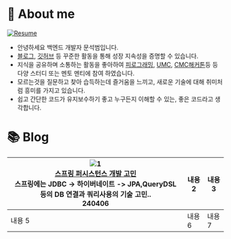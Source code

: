 # 👋 About me
[![Resume](https://img.shields.io/badge/notion-000000?style=for-the-badge&logo=notion&logoColor=white)](https://00msb.notion.site/ca99e68f5fcb4979acb0d34387aa2b25?pvs=4)  

* 안녕하세요 백엔드 개발자 문석범입니다.
* [블로그](https://velog.io/@witwint/series), [깃허브](https://github.com/justindevcode) 등 꾸준한 활동을 통해 성장 지속성을 증명할 수 있습니다.
* 지식을 공유하며 소통하는 활동을 좋아하여 [피로그래밍](https://github.com/justindevcode/piro-film-archive), [UMC](https://github.com/justindevcode/Cherrypick-Server), [CMC해커톤](https://github.com/justindevcode/Server)등 등 다양 스터디 또는 멘토 멘티에 참여 하였습니다.
* 모르는것을 질문하고 찾아 습득하는데 즐거움을 느끼고, 새로운 기술에 대해 취미처럼 흥미를 가지고 있습니다.
* 쉽고 간단한 코드가 유지보수하기 좋고 누구든지 이해할 수 있는, 좋은 코드라고 생각합니다.

 # 📚 Blog

|![1](https://github.com/user-attachments/assets/fa45de12-8539-4073-91b7-a1ff8eb90796)<br>[스프링 퍼시스턴스 개발 고민](https://velog.io/@witwint/%EC%8A%A4%ED%94%84%EB%A7%81-%ED%8D%BC%EC%8B%9C%EC%8A%A4%ED%84%B4%EC%8A%A4-%EA%B0%9C%EB%B0%9C-%EA%B3%A0%EB%AF%BC)<br>스프링에는 JDBC -> 하이버네이트 -> JPA,QueryDSL 등의 DB 연결과 쿼리사용의 기술 고민..<br>240406|내용 2|내용 3|
|---|---|---|
|내용 5|내용 6|내용 7|

